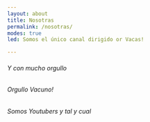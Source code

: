 ```yaml
---
layout: about
title: Nosotras
permalink: /nosotras/
modes: true
led: Somos el único canal dirigido or Vacas!

---
```


###### Y con mucho orgullo

###### Orgullo Vacuno!

###### Somos Youtubers y tal y cual